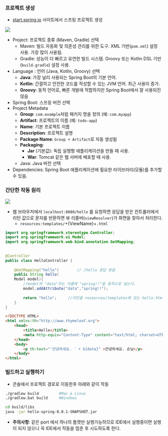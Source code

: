 ### 프로젝트 생성
- [start.spring.io](https://start.spring.io) 사이트에서 스프링 프로젝트 생성

![](https://imgur.com/TihfjiE.png)

- Project: 프로젝트 종류 (Maven, Gradle) 선택
	- Maven: 빌드 자동화 및 의존성 관리를 위한 도구. XML 기반(`pom.xml`) 설정 사용. 가장 많이 사용됨.
	- Gradle: 성능이 더 빠르고 유연한 빌드 시스템. Groovy 또는 Kotlin DSL 기반(`build.gradle`) 설정 사용.
- Language : 언어 (Java, Kotlin, Groovy) 선택
	- **Java**: 가장 널리 사용되는 Spring Boot의 기본 언어.
	- **Kotlin**: 간결하고 안전한 코드를 작성할 수 있는 JVM 언어. 최근 사용이 증가.
	- **Groovy**: 동적 언어로, 빠른 개발에 적합하지만 Spring Boot에서 잘 사용되진 않음
- Spring Boot: 스프링 버전 선택
- Project Metadata
	- **Group**: `com.example`처럼 패키지 명을 정의 (예: `com.myapp`)
	- **Artifact**: 프로젝트의 이름 (예: `todo-app`)
	- **Name**: 기본 프로젝트 이름
	- **Description**: 프로젝트 설명
	- **Package Name**: `Group + Artifact`로 자동 생성됨
	- **Packaging**:
	    - **Jar** (기본값): 독립 실행형 애플리케이션을 만들 때 사용.
	    - **War**: Tomcat 같은 웹 서버에 배포할 때 사용.
	- Java: Java 버전 선택
- Dependencies: Spring Boot 애플리케이션에 필요한 라이브러리(모듈)를 추가할 수 있음.


### 간단한 작동 원리

![](https://imgur.com/hVFnCRD.png)

- 웹 브라우저에서 `localhost:8080/hello` 를 요청하면 응답을 받은 컨트롤러에서 리턴 값으로 문자를 반환하면 뷰 리졸버(`viewResolver`)가 화면을 찾아서 처리한다.
	- `resources:templates/`+{ViewName}+`.html`

```java
import org.springframework.stereotype.Controller;  
import org.springframework.ui.Model;  
import org.springframework.web.bind.annotation.GetMapping;  
  
  
@Controller  
public class HelloController {  
  
    @GetMapping("hello")        // /hello 응답 받음  
    public String hello(  
    Model model){             
		//model의 "data"라는 이름에 "spring!!"을 동적으로 넣는다.  
        model.addAttribute("data","spring!!");  
  
        return "hello";     //리턴을 resources/templates에 있는 hello.html로 이동  
    }  
}
```

```html
<!DOCTYPE HTML>  
<html xmlns:th="http://www.thymeleaf.org">  
	<head>  
	    <title>Hello</title>  
	    <meta http-equiv="Content-Type" content="text/html; charset=UTF-8" />  
	</head>  
	<body>  
		<p th:text="'안녕하세요. ' + ${data}" >안녕하세요. 손님</p>  
	</body>  
</html>
```

### 빌드하고 실행하기

- 콘솔에서 프로젝트 경로로 이동한후 아래와 같이 작동
```bash
./gradlew build         #Mac & Linux
./gradlew.bat build     #Windows

cd build/libs
java -jar hello-spring-0.0.1-SNAPSHOT.jar
```

- **주의사항**: 같은 port 에서 하나의 톰캣만 실행가능하므로 IDE에서 실행중이면 실행이 되지 않으니 꼭 IDE에서 작동을 멈춘 후 시도하도록 한다.